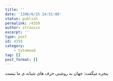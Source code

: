 ```yaml
---
title: ''
date: '1396/6/25 14:51:00'
status: publish
permalink: /4359
author: straxico
excerpt: ''
type: post
id: 4359
category:
    - tytomood
tag: []
post_format: []
---
```

پنجره میگفت: جهان به روشنی حرف های شبانه ی ما نیست